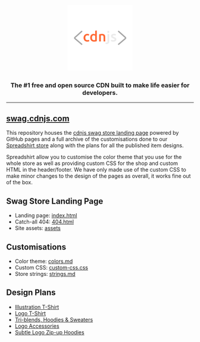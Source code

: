 <h1 align="center">
    <a href="https://cdnjs.com"><img src="https://raw.githubusercontent.com/cdnjs/brand/master/logo/standard/light-512.png" width="175px" alt="< cdnjs >"></a>
</h1>
 
<h3 align="center">The #1 free and open source CDN built to make life easier for developers.</h3>

---

## [swag.cdnjs.com](https://swag.cdnjs.com)

This repository houses the [cdnjs swag store landing page](https://swag.cdnjs.com) powered by GitHub pages and a full
archive of the customisations done to our [Spreadshirt store](https://shop.spreadshirt.net/cdnjs/) along with the plans
for all the published item designs.

Spreadshirt allow you to customise the color theme that you use for the whole store as well as providing custom CSS for
the shop and custom HTML in the header/footer. We have only made use of the custom CSS to make minor changes to the
design of the pages as overall, it works fine out of the box.

## Swag Store Landing Page

 - Landing page: [index.html](index.html)
 - Catch-all 404: [404.html](404.html)
 - Site assets: [assets](assets)

## Customisations

 - Color theme: [colors.md](customisations/colors.md)
 - Custom CSS: [custom-css.css](customisations/custom-css.css)
 - Store strings: [strings.md](customisations/strings.md)
 
## Design Plans

 - [Illustration T-Shirt](designs/illustration-shirt.md)
 - [Logo T-Shirt](designs/logo-shirt.md)
 - [Tri-blends, Hoodies & Sweaters](designs/logo-triblend-hoodies-sweaters.md)
 - [Logo Accessories](designs/accessories.md)
 - [Subtle Logo Zip-up Hoodies](designs/subtle-logo.md)
